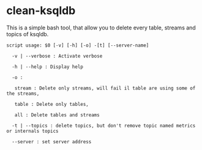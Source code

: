 # clean-ksqldb

This is a simple bash tool, that allow you to delete every table, streams and topics of ksqldb.
```
script usage: $0 [-v] [-h] [-o] -[t] [--server-name]

  -v | --verbose : Activate verbose

  -h | --help : Display help

  -o :

   stream : Delete only streams, will fail il table are using some of the streams,

   table : Delete only tables,

   all : Delete tables and streams

  -t | --topics : delete topics, but don't remove topic named metrics or internals topics

  --server : set server address
```
